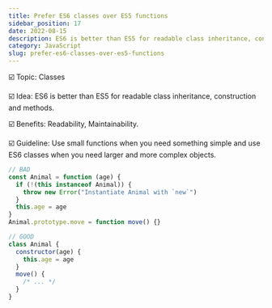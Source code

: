 ```yaml
---
title: Prefer ES6 classes over ES5 functions
sidebar_position: 17
date: 2022-08-15
description: ES6 is better than ES5 for readable class inheritance, construction and methods.
category: JavaScript
slug: prefer-es6-classes-over-es5-functions
---
```


☑️ Topic: Classes

☑️ Idea: ES6 is better than ES5 for readable class inheritance, construction and methods.

☑️ Benefits: Readability, Maintainability.

☑️ Guideline: Use small functions when you need something simple and use ES6 classes when you need larger and more complex objects.

```javascript
// BAD
const Animal = function (age) {
  if (!(this instanceof Animal)) {
    throw new Error("Instantiate Animal with `new`")
  }
  this.age = age
}
Animal.prototype.move = function move() {}

// GOOD
class Animal {
  constructor(age) {
    this.age = age
  }
  move() {
    /* ... */
  }
}
```
